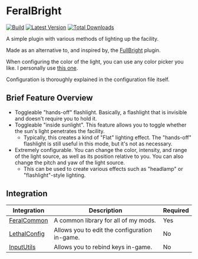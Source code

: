 # FeralBright

[![Build](https://img.shields.io/github/actions/workflow/status/FeralCompany/FeralBright/build.yml?branch=main&style=for-the-badge&logo=github)](https://github.com/FeralCompany/FeralBright/actions/workflows/build.yml)
[![Latest Version](https://img.shields.io/thunderstore/v/FeralCompany/FeralBright?style=for-the-badge&logo=thunderstore)](https://thunderstore.io/c/lethal-company/p/FeralCompany/FeralBright)
[![Total Downloads](https://img.shields.io/thunderstore/dt/FeralCompany/FeralBright?style=for-the-badge&logo=thunderstore)](https://thunderstore.io/c/lethal-company/p/FeralCompany/FeralBright)

A simple plugin with various methods of lighting up the facility.

Made as an alternative to, and inspired by, the [FullBright][1] plugin.

When configuring the color of the light, you can use any color picker you like. I personally use [this one][2].

Configuration is thoroughly explained in the configuration file itself.

## Brief Feature Overview

- Toggleable "hands-off" flashlight. Basically, a flashlight that is invisible and doesn't require you to hold it.
- Toggleable "inside sunlight". This feature allows you to toggle whether the sun's light penetrates the facility.
    - Typically, this creates a kind of "Flat" lighting effect. The "hands-off" flashlight is still useful in this mode, but it's not as necessary.
- Extremely configurable. You can change the color, intensity, and range of the light source, as well as its position relative to you. You can also
  change the pitch and yaw of the light source.
    - This can be used to create various effects such as "headlamp" or "flashlight"-style lighting.

## Integration

| Integration       | Description                                   | Required |
|-------------------|-----------------------------------------------|----------|
| [FeralCommon][3]  | A common library for all of my mods.          | Yes      |
| [LethalConfig][4] | Allows you to edit the configuration in-game. | No       |
| [InputUtils][5]   | Allows you to rebind keys in-game.            | No       |

[1]: <https://thunderstore.io/c/lethal-company/p/OndysWorks/FullBright> "FullBright by OndysWorks"

[2]: https://www.google.com/search?q=color+picker "Google Search: Color Picker"

[3]: <https://thunderstore.io/c/lethal-company/p/FeralCompany/FeralCommon> "FeralCommon by Ferus"

[4]: https://thunderstore.io/c/lethal-company/p/AinaVT/LethalConfig/ "LethalConfig by AinaVT"

[5]: https://thunderstore.io/c/lethal-company/p/Rune580/LethalCompany_InputUtils/ "InputUtils by Rune580"
